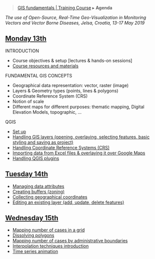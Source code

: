 > [GIS fundamentals | Training Course](agenda.md) ▸ **Agenda**

*The use of Open-Source, Real-Time Geo-Visualization in Monitoring Vectors and Vector Borne Diseases, Jelsa, Croatia, 13-17 May 2019*

## [Monday 13th](day1.md)
INTRODUCTION
  * Course objectives & setup [lectures & hands-on sessions]
  * [Course resources and materials](resources.md)

FUNDAMENTAL GIS CONCEPTS
  * Geographical data representation: vector, raster (image)
  * Layers & Geometry types (points, lines & polygons)
  * Coordinate Reference System (CRS)
  * Notion of scale
  * Different maps for different purposes: thematic mapping, Digital Elevation Models, topographic, ...

QGIS
  * [Set up](qgis-setup.md)
  * [Handling GIS layers (opening, overlaying, selecting features, basic styling and saving as project)](handling-gis-layers.md)
  * [Handling Coordinate Reference Systems (CRS)](handling-crs.md)
  * [Importing data from Excel files & overlaying it over Google Maps](importing-excel.md)
  * [Handling QGIS plugins](qgis-setup.md)

## [Tuesday 14th](day2.md)
  * [Managing data attributes](managing-data-attributes.md)
  * [Creating buffers (zoning)](buffers.md)
  * [Collecting geographical coordinates](collect-lon-lat.md)
  * [Editing an existing layer (add, update, delete features)](edit-layer.md)

## [Wednesday 15th](day3.md)
  * [Mapping number of cases in a grid](nb-cases-grid.md)
  * [Dissolving polygons](dissolving-poly.md)
  * [Mapping number of cases by administrative boundaries](nb-cases-admin.md)
  * [Interpolation techniques introduction](interpolation.md)
  * [Time series animation](ts-animation.md)
  

